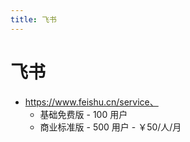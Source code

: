 ```yaml
---
title: 飞书
---
```


# 飞书

- https://www.feishu.cn/service、
  - 基础免费版 - 100 用户
  - 商业标准版 - 500 用户 - ￥50/人/月
